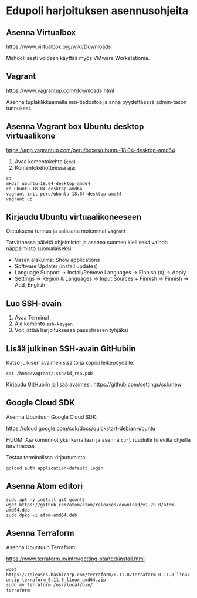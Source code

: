 # Edupoli harjoituksen asennusohjeita

## Asenna Virtualbox

https://www.virtualbox.org/wiki/Downloads

Mahdollisesti voidaan käyttää myös VMware Workstationia.

## Vagrant

https://www.vagrantup.com/downloads.html

Asenna tuplaklikkaamalla msi-tiedostoa ja anna pyydettäessä admin-tason tunnukset.

## Asenna Vagrant box Ubuntu desktop virtuaalikone

https://app.vagrantup.com/peru/boxes/ubuntu-18.04-desktop-amd64

1. Avaa komentokehto (`cmd`)
2. Komentokehotteessa aja:
```
c:
mkdir ubuntu-18.04-desktop-amd64
cd ubuntu-18.04-desktop-amd64
vagrant init peru/ubuntu-18.04-desktop-amd64
vagrant up
```

## Kirjaudu Ubuntu virtuaalikoneeseen

Oletuksena tunnus ja salasana molemmat `vagrant`.

Tarvittaessa päivitä ohjelmistot ja asenna suomen kieli sekä vaihda näppäimistö suomalaiseksi:

- Vasen alakulma: Show applications
- Software Updater (install updates)
- Language Support -> Install/Remove Languages -> Finnish (x) -> Apply
- Settings -> Region & Languages -> Input Sources + Finnish -> Finnish -> Add, English -

## Luo SSH-avain

1. Avaa Terminal
2. Aja komento `ssh-keygen`
3. Voit jättää harjoituksessa passphrasen tyhjäksi

## Lisää julkinen SSH-avain GitHubiin

Katso julkisen avaimen sisältö ja kopioi leikepöydälle:
```
cat /home/vagrant/.ssh/id_rsa.pub
```
Kirjaudu GitHubiin ja lisää avaimesi:
https://github.com/settings/ssh/new

## Google Cloud SDK

Asenna Ubuntuun Google Cloud SDK:

https://cloud.google.com/sdk/docs/quickstart-debian-ubuntu

HUOM: Aja komennot yksi kerrallaan ja asenna `curl` ruudulle tulevilla ohjeilla tarvittaessa.

Testaa terminalissa kirjautumista:

```
gcloud auth application-default login
```

## Asenna Atom editori
```
sudo apt -y install git gconf2
wget https://github.com/atom/atom/releases/download/v1.29.0/atom-amd64.deb
sudo dpkg -i atom-amd64.deb
```

## Asenna Terraform

Asenna Ubuntuun Terraform:

https://www.terraform.io/intro/getting-started/install.html

```
wget https://releases.hashicorp.com/terraform/0.11.8/terraform_0.11.8_linux_amd64.zip
unzip terraform_0.11.8_linux_amd64.zip
sudo mv terraform /usr/local/bin/
terraform
```
